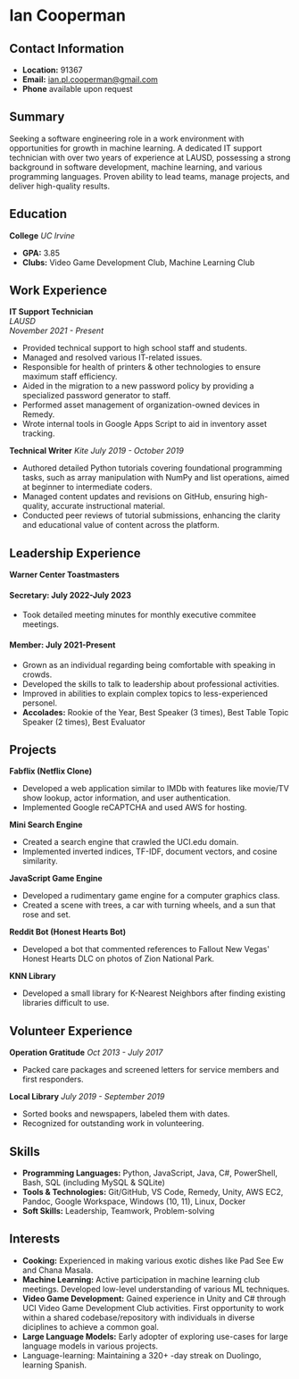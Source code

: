 # Ian Cooperman

## Contact Information
- **Location:** 91367
- **Email:** ian.pl.cooperman@gmail.com
- **Phone** available upon request

## Summary
Seeking a software engineering role in a work environment with opportunities for growth in machine learning. A dedicated IT support technician with over two years of experience at LAUSD, possessing a strong background in software development, machine learning, and various programming languages. Proven ability to lead teams, manage projects, and deliver high-quality results.

## Education
**College**
*UC Irvine*
- **GPA:** 3.85
- **Clubs:** Video Game Development Club, Machine Learning Club

## Work Experience
**IT Support Technician**  
*LAUSD*  
*November 2021 - Present*
- Provided technical support to high school staff and students.
- Managed and resolved various IT-related issues.
- Responsible for health of printers & other technologies to ensure maximum staff efficiency.
- Aided in the migration to a new password policy by providing a specialized password generator to staff.
- Performed asset management of organization-owned devices in Remedy.
- Wrote internal tools in Google Apps Script to aid in inventory asset tracking.

**Technical Writer**
*Kite*
*July 2019 - October 2019*
- Authored detailed Python tutorials covering foundational programming tasks, such as array manipulation with NumPy and list operations, aimed at beginner to intermediate coders.
- Managed content updates and revisions on GitHub, ensuring high-quality, accurate instructional material.
- Conducted peer reviews of tutorial submissions, enhancing the clarity and educational value of content across the platform.

## Leadership Experience
**Warner Center Toastmasters**
#### Secretary: July 2022-July 2023
- Took detailed meeting minutes for monthly executive commitee meetings.
#### Member: July 2021-Present
- Grown as an individual regarding being comfortable with speaking in crowds.
- Developed the skills to talk to leadership about professional activities.
- Improved in abilities to explain complex topics to less-experienced personel.
- **Accolades:** Rookie of the Year, Best Speaker (3 times), Best Table Topic Speaker (2 times), Best Evaluator

## Projects
**Fabflix (Netflix Clone)**
- Developed a web application similar to IMDb with features like movie/TV show lookup, actor information, and user authentication.
- Implemented Google reCAPTCHA and used AWS for hosting.

**Mini Search Engine**
- Created a search engine that crawled the UCI.edu domain.
- Implemented inverted indices, TF-IDF, document vectors, and cosine similarity.

**JavaScript Game Engine**
- Developed a rudimentary game engine for a computer graphics class.
- Created a scene with trees, a car with turning wheels, and a sun that rose and set.

**Reddit Bot (Honest Hearts Bot)**
- Developed a bot that commented references to Fallout New Vegas' Honest Hearts DLC on photos of Zion National Park.

**KNN Library**
- Developed a small library for K-Nearest Neighbors after finding existing libraries difficult to use.

## Volunteer Experience
**Operation Gratitude**
*Oct 2013 - July 2017*
- Packed care packages and screened letters for service members and first responders.

**Local Library**
*July 2019 - September 2019*
- Sorted books and newspapers, labeled them with dates.
- Recognized for outstanding work in volunteering.

## Skills
- **Programming Languages:** Python, JavaScript, Java, C#, PowerShell, Bash, SQL (including MySQL & SQLite)
- **Tools & Technologies:** Git/GitHub, VS Code, Remedy, Unity, AWS EC2, Pandoc, Google Workspace, Windows (10, 11), Linux, Docker
- **Soft Skills:** Leadership, Teamwork, Problem-solving

## Interests
- **Cooking:** Experienced in making various exotic dishes like Pad See Ew and Chana Masala.
- **Machine Learning:** Active participation in machine learning club meetings. Developed low-level understanding of various ML techniques.
- **Video Game Development:** Gained experience in Unity and C# through UCI Video Game Development Club activities. First opportunity to work within a shared codebase/repository with individuals in diverse diciplines to achieve a common goal.
- **Large Language Models:** Early adopter of exploring use-cases for large language models in various projects.
- Language-learning: Maintaining a 320+ -day streak on Duolingo, learning Spanish.
